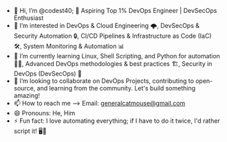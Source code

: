 - 👋 Hi, I’m @codest40; 🚀 Aspiring Top 1% DevOps Engineer | DevSecOps Enthusiast
- 👀 I’m interested in DevOps & Cloud Engineering 🌩️, DevSecOps & Security Automation 🔒, CI/CD Pipelines & Infrastructure as Code (IaC) 🛠️, System Monitoring & Automation 📊
- 🌱 I’m currently learning Linux, Shell Scripting, and Python for automation 🐧🐍, Advanced DevOps methodologies & best practices 🏗️, Security in DevOps (DevSecOps) 🔐
- 💞️ I’m looking to collaborate on DevOps Projects, contributing to open-source, and learning from the community. Let's build something amazing!
- 📫 How to reach me -->  Email: generalcatmouse@gmail.com
- 😄 Pronouns: He, Him
- ⚡ Fun fact: I love automating everything; if I have to do it twice, I'd rather script it! 🖥️🚀

<!---
codest40/codest40 is a ✨ special ✨ repository because its `README.md` (this file) appears on your GitHub profile.
You can click the Preview link to take a look at your changes.
--->
